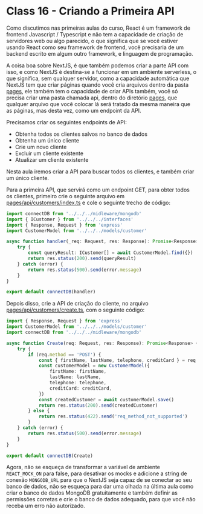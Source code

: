 # Class 16 - Criando a Primeira API

Como discutimos nas primeiras aulas do curso, React é um
framework de frontend Javascript / Typescript e não tem a capacidade de
criação de servidores web ou algo parecido, o que significa que se você estiver usando
React como seu framework de frontend, você precisaria de um backend escrito em algum outro framework, e
linguagem de programação.

A coisa boa sobre NextJS, é que também podemos criar a parte API com isso, e como NextJS é
destina-se a funcionar em um ambiente serverless, o que significa, sem qualquer servidor, como a capacidade automática
que NextJS tem que criar páginas quando você cria arquivos dentro da pasta [pages](pages), ele também tem o
capacidade de criar APIs também, você só precisa criar uma pasta chamada api, dentro do diretório [pages](pages), que
qualquer arquivo que você colocar lá será tratado da mesma maneira que as páginas, mas desta vez, como um endpoint da API.

Precisamos criar os seguintes endpoints de API:
- Obtenha todos os clientes salvos no banco de dados
- Obtenha um único cliente
- Crie um novo cliente
- Excluir um cliente existente
- Atualizar um cliente existente

Nesta aula iremos criar a API para buscar todos os clientes, e também criar um único cliente.

Para a primeira API, que servirá como um endpoint GET, para obter todos os clientes, primeiro
crie o seguinte arquivo em [pages/api/customers/index.ts](pages/api/customers/index.ts) e cole o
seguinte trecho de código:

```typescript
import connectDB from '../../../midleware/mongodb'
import { ICustomer } from '../../../interfaces'
import { Response, Request } from 'express'
import CustomerModel from '../../../models/customer'

async function handler(_req: Request, res: Response): Promise<Response> {
    try {
        const queryResult: ICustomer[] = await CustomerModel.find({})
        return res.status(200).send(queryResult)
    } catch (error) {
        return res.status(500).send(error.message)
    }
}

export default connectDB(handler)

```

Depois disso, crie a API de criação do cliente, no arquivo [pages/api/customers/create.ts](pages/api/customers/create.ts),
com o seguinte código:
```typescript
import { Response, Request } from 'express'
import CustomerModel from '../../../models/customer'
import connectDB from '../../../midleware/mongodb'

async function Create(req: Request, res: Response): Promise<Response> {
    try {
        if (req.method == 'POST') {
            const { firstName, lastName, telephone, creditCard } = req.body
            const customerModel = new CustomerModel({
                firstName: firstName,
                lastName: lastName,
                telephone: telephone,
                creditCard: creditCard,
            })
            const createdCustomer = await customerModel.save()
            return res.status(200).send(createdCustomer)
        } else {
            return res.status(422).send('req_method_not_supported')
        }
    } catch (error) {
        return res.status(500).send(error.message)
    }
}

export default connectDB(Create)

```


Agora, não se esqueça de transformar a variável de ambiente ```REACT_MOCK_ON``` para false, para desativar os mocks
e adicione a string de conexão ```MONGODB_URL``` para que o NextJS seja capaz de se conectar ao seu banco de dados, não se esqueça
para dar uma olhada na última aula como criar o banco de dados MongoDB gratuitamente e também definir as permissões corretas e
crie o banco de dados adequado, para que você não receba um erro não autorizado.